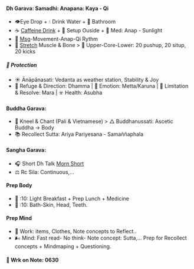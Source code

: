 #### Dh Garava: Samadhi: Anapana: Kaya - Qi
- 👁️Eye Drop + 💧 Drink Water + 🚽 Bathroom
- ☕ [Caffeine Drink](https://github.com/ThanhNguyen24590/Body/blob/main/Food/Drink-Supplement.md) + 🌄 Setup Ouside + 🔅 Med: Anap - Sunlight
- 💫 [Msg](https://github.com/ThanhNguyen24590/Body/blob/main/Exc/lstMsg.md)-Movement-Anap-Qi Rythm
- 🤸 [Stretch](https://github.com/ThanhNguyen24590/Body/blob/main/Exc/R_DexL.md) Muscle & Bone > 💪 Upper-Core-Lower: 20 pushup, 20 situp, 20 kicks
##### 🔵 Protection
- ☀️ Ānāpānasati: Vedanta as weather station, Stability & Joy
- 🙏 Refuge & Direction: Dhamma | 🌌 Emotion: Metta/Karuna | 🍖 Limitation & Resolve: Mara | ☣️ Health: Asubha
#### Buddha Garava:
- 🎼 Kneel & Chant (Pali & Vietnamese) > △ Buddhanussati: Ascetic Buddha -> Body
- 📚 Recollect Sutta: Ariya Pariyesana - Samaññaphala
#### Sangha Garava:
- 🎧 Short Dh Talk [Morn Short](https://www.dhammatalks.org/audio/morning/)
- ⚖️ Rc Sila: Continuous,...

#### Prep Body
- 🍵 :10: Light Breakfast + Prep Lunch + Medicine
- 🚿 :10: Bath-Skin, Head, Teeth.
#### Prep Mind
- 🐜 Work: items, Clothes, Note concepts to Reflect..
- 🌬 Mind: Fast read- No think- Note concept: Sutta,... Prep for Recollect concepts + Mindmaping + Questioning.

#### 🚌 Wrk on Note: 0630

